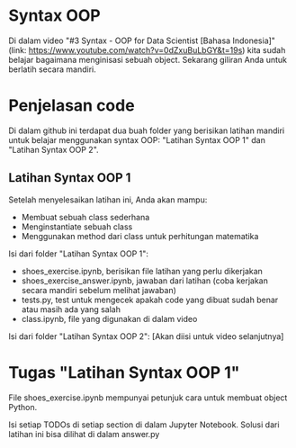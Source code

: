 # Syntax OOP

Di dalam video "#3 Syntax - OOP for Data Scientist [Bahasa Indonesia]" (link: https://www.youtube.com/watch?v=0dZxuBuLbGY&t=19s) kita sudah belajar bagaimana menginisasi sebuah object. Sekarang giliran Anda untuk berlatih secara mandiri.

# Penjelasan code
Di dalam github ini terdapat dua buah folder yang berisikan latihan mandiri untuk belajar menggunakan syntax OOP: "Latihan Syntax OOP 1" dan "Latihan Syntax OOP 2".

## Latihan Syntax OOP 1
Setelah menyelesaikan latihan ini, Anda akan mampu:
- Membuat sebuah class sederhana
- Menginstantiate sebuah class
- Menggunakan method dari class untuk perhitungan matematika

Isi dari folder "Latihan Syntax OOP 1":
- shoes_exercise.ipynb, berisikan file latihan yang perlu dikerjakan
- shoes_exercise_answer.ipynb, jawaban dari latihan (coba kerjakan secara mandiri sebelum melihat jawaban)
- tests.py, test untuk mengecek apakah code yang dibuat sudah benar atau masih ada yang salah
- class.ipynb, file yang digunakan di dalam video

Isi dari folder "Latihan Syntax OOP 2":
[Akan diisi untuk video selanjutnya]

# Tugas "Latihan Syntax OOP 1"
File shoes_exercise.ipynb mempunyai petunjuk cara untuk membuat object Python. 

Isi setiap TODOs di setiap section di dalam Jupyter Notebook. Solusi dari latihan ini bisa dilihat di dalam answer.py
